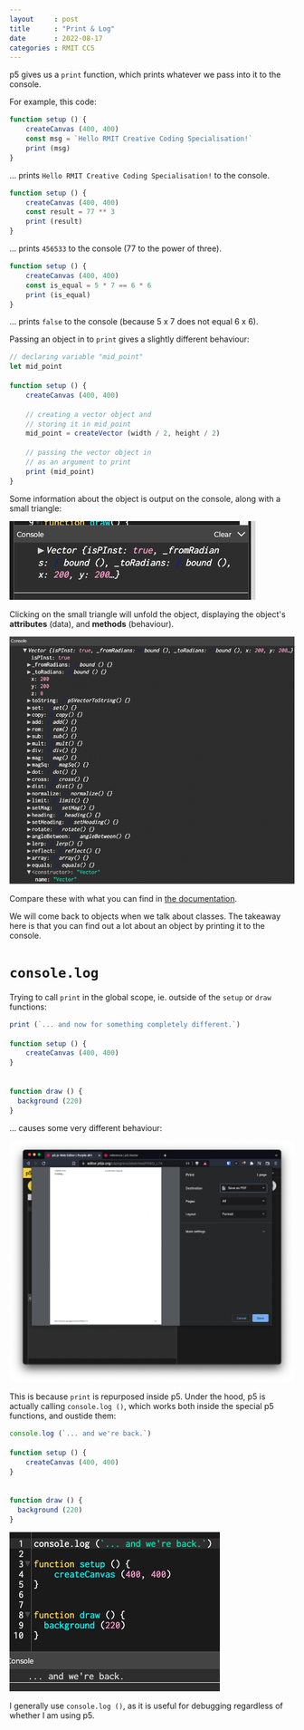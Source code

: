 ```yaml
---
layout     : post
title      : "Print & Log"
date       : 2022-08-17
categories : RMIT CCS
---
```


p5 gives us a `print` function, which prints whatever we pass into it to the console.

For example, this code:

```javascript
function setup () {
    createCanvas (400, 400)
    const msg = `Hello RMIT Creative Coding Specialisation!`
    print (msg)
}
```

... prints `Hello RMIT Creative Coding Specialisation!` to the console.

```javascript
function setup () {
    createCanvas (400, 400)
    const result = 77 ** 3
    print (result)
}
```

... prints `456533`  to the console (77 to the power of three).

```javascript
function setup () {
    createCanvas (400, 400)
    const is_equal = 5 * 7 == 6 * 6 
    print (is_equal)
}
```

... prints `false` to the console (because 5 x 7 does not equal 6 x 6).

Passing an object in to `print` gives a slightly different behaviour:

```javascript
// declaring variable "mid_point"
let mid_point 

function setup () {
    createCanvas (400, 400)

    // creating a vector object and
    // storing it in mid_point
    mid_point = createVector (width / 2, height / 2)

    // passing the vector object in
    // as an argument to print
    print (mid_point)
}
```

Some information about the object is output on the console, along with a small triangle:

![vector object in the console](/etc/images/console_vector.png)

Clicking on the small triangle will unfold the object, displaying the object's **attributes** (data), and **methods** (behaviour).

![full vector object in the console](/etc/images/console_vector_full.png)

Compare these with what you can find in [the documentation](https://p5js.org/reference/#/p5.Vector).

We will come back to objects when we talk about classes.  The takeaway here is that you can find out a lot about an object by printing it to the console.

#   `console.log`

Trying to call `print` in the global scope, ie. outside of the `setup` or `draw` functions: 

```javascript
print (`... and now for something completely different.`)

function setup () {
    createCanvas (400, 400)
}


function draw () {
  background (220)
}
```

... causes some very different behaviour:

![an actual print](/etc/images/actual_print.png)

This is because `print` is repurposed inside p5.  Under the hood, p5 is actually calling `console.log ()`, which works both inside the special p5 functions, and oustide them:

```javascript
console.log (`... and we're back.`)

function setup () {
    createCanvas (400, 400)
}


function draw () {
  background (220)
}
```

![we have console back now](/etc/images/console_back.png)

I generally use `console.log ()`, as it is useful for debugging regardless of whether I am using p5.






